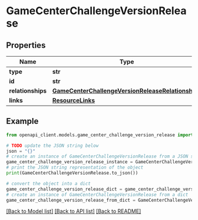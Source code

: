 # GameCenterChallengeVersionRelease


## Properties

Name | Type | Description | Notes
------------ | ------------- | ------------- | -------------
**type** | **str** |  | 
**id** | **str** |  | 
**relationships** | [**GameCenterChallengeVersionReleaseRelationships**](GameCenterChallengeVersionReleaseRelationships.md) |  | [optional] 
**links** | [**ResourceLinks**](ResourceLinks.md) |  | [optional] 

## Example

```python
from openapi_client.models.game_center_challenge_version_release import GameCenterChallengeVersionRelease

# TODO update the JSON string below
json = "{}"
# create an instance of GameCenterChallengeVersionRelease from a JSON string
game_center_challenge_version_release_instance = GameCenterChallengeVersionRelease.from_json(json)
# print the JSON string representation of the object
print(GameCenterChallengeVersionRelease.to_json())

# convert the object into a dict
game_center_challenge_version_release_dict = game_center_challenge_version_release_instance.to_dict()
# create an instance of GameCenterChallengeVersionRelease from a dict
game_center_challenge_version_release_from_dict = GameCenterChallengeVersionRelease.from_dict(game_center_challenge_version_release_dict)
```
[[Back to Model list]](../README.md#documentation-for-models) [[Back to API list]](../README.md#documentation-for-api-endpoints) [[Back to README]](../README.md)


